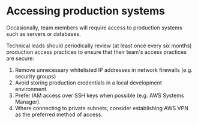 # Accessing production systems

Occasionally, team members will require access to production systems such as servers or databases.

Technical leads should periodically review (at least once every six months) production access practices to ensure that their team's access practices are secure:

1. Remove unnecessary whitelisted IP addresses in network firewalls (e.g. security groups)
2. Avoid storing production credentials in a local development environment.
3. Prefer IAM access over SSH keys when possible (e.g. AWS Systems Manager).
4. Where connecting to private subnets, consider establishing AWS VPN as the preferred method of access.

